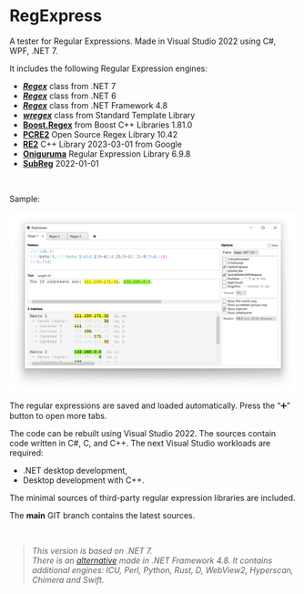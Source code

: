﻿# RegExpress

A tester for Regular Expressions. Made in Visual Studio 2022 using C#, WPF, .NET 7.

It includes the following Regular Expression engines:

* **[_Regex_](https://learn.microsoft.com/en-us/dotnet/api/system.text.regularexpressions.regex?view=net-7.0)** class from .NET 7
* **[_Regex_](https://learn.microsoft.com/en-us/dotnet/api/system.text.regularexpressions.regex?view=net-6.0)** class from .NET 6
* **[_Regex_](https://learn.microsoft.com/en-us/dotnet/api/system.text.regularexpressions.regex?view=netframework-4.8)** class from .NET Framework 4.8
* **[_wregex_](https://docs.microsoft.com/en-us/cpp/standard-library/regex)** class from Standard Template Library
* **[Boost.Regex](https://www.boost.org/doc/libs/1_75_0/libs/regex/doc/html/index.html)** from Boost C++ Libraries 1.81.0
* **[PCRE2](https://pcre.org/)** Open Source Regex Library 10.42
* **[RE2](https://github.com/google/re2)** C++ Library 2023-03-01 from Google
* **[Oniguruma](https://github.com/kkos/oniguruma)** Regular Expression Library 6.9.8
* **[SubReg](https://github.com/mattbucknall/subreg)** 2022-01-01

<br/>

Sample:

![Screenshot of RegExpress](Screenshot1.png)

The regular expressions are saved and loaded automatically. Press the “➕” button to open more tabs.

The code can be rebuilt using Visual Studio 2022. The sources contain code written in C#, C, and C++. The next Visual Studio workloads are required:

* .NET desktop development,
* Desktop development with C++.

The minimal sources of third-party regular expression libraries are included.

The **main** GIT branch contains the latest sources.

<br/>


> _This version is based on .NET 7._<br/>
> _There is an [alternative](https://github.com/Viorel/RegExpress_WPFFW) made in .NET Framework 4.8. It contains additional engines: ICU, Perl, Python, Rust, D, WebView2, Hyperscan, Chimera and Swift._

